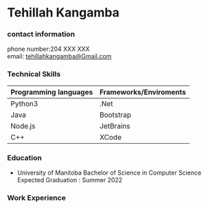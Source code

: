 # Tehillah Kangamba                                                                                                                    
### contact information
phone number:204 XXX XXX  
email: tehillahkangamba@Gmail.com

### Technical Skills
| Programming languages | Frameworks/Enviroments |
| --- | ----------- |
| Python3 | .Net |
| Java | Bootstrap |
| Node.js | JetBrains |
| C++| XCode |

### Education
- University of Manitoba
  Bachelor of Science in Computer Science
  Expected Graduation : Summer 2022

### Work Experience



